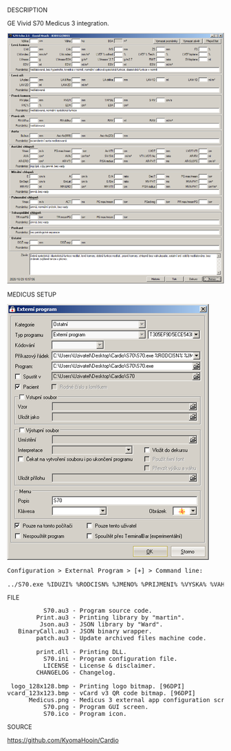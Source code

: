 
DESCRIPTION

GE Vivid S70 Medicus 3 integration.

![S70](https://github.com/KyomaHooin/Cardio/raw/master/S70/S70.png "screenshot")

MEDICUS SETUP

![Medicus](https://github.com/KyomaHooin/Cardio/raw/master/S70/Medicus.png "screenshot")
<pre>
Configuration > External Program > [+] > Command line:

../S70.exe %IDUZI% %RODCISN% %JMENO% %PRIJMENI% %VYSKA% %VAHA%
</pre>

FILE
<pre>
          S70.au3 - Program source code.
        Print.au3 - Printing library by "martin".
         Json.au3 - JSON library by "Ward".
   BinaryCall.au3 - JSON binary wrapper.
        patch.au3 - Update archived files machine code.

        print.dll - Printing DLL.
          S70.ini - Program configuration file.    
          LICENSE - License & disclaimer.
        CHANGELOG - Changelog.

 logo_128x128.bmp - Printing logo bitmap. [96DPI]
vcard_123x123.bmp - vCard v3 QR code bitmap. [96DPI]
      Medicus.png - Medicus 3 external app configuration screen.
          S70.png - Program GUI screen.
          S70.ico - Program icon.
</pre>
SOURCE

https://github.com/KyomaHooin/Cardio


